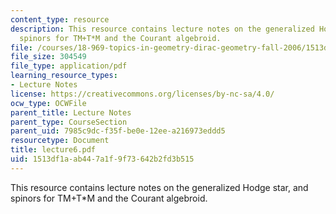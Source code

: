 ```yaml
---
content_type: resource
description: This resource contains lecture notes on the generalized Hodge star, and
  spinors for TM+T*M and the Courant algebroid.
file: /courses/18-969-topics-in-geometry-dirac-geometry-fall-2006/1513df1aab447a1f9f73642b2fd3b515_lecture6.pdf
file_size: 304549
file_type: application/pdf
learning_resource_types:
- Lecture Notes
license: https://creativecommons.org/licenses/by-nc-sa/4.0/
ocw_type: OCWFile
parent_title: Lecture Notes
parent_type: CourseSection
parent_uid: 7985c9dc-f35f-be0e-12ee-a216973eddd5
resourcetype: Document
title: lecture6.pdf
uid: 1513df1a-ab44-7a1f-9f73-642b2fd3b515
---
```

This resource contains lecture notes on the generalized Hodge star, and spinors for TM+T*M and the Courant algebroid.